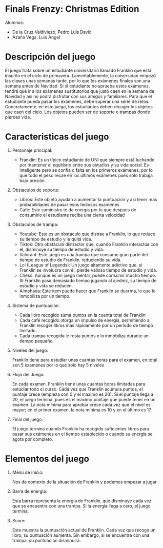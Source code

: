 # Finals Frenzy: Christmas Edition

Alumnos: 

- De la Cruz Valdiviezo, Pedro Luis David
- Azaña Vega, Luis Angel

# Descripción del juego

El juego trata sobre un estudiante universitario llamado Franklin que está inscrito en el ciclo de primavera. Lamentablemente, la universidad empezó las clases unas semanas tarde, por lo que los exámenes finales son una semana antes de Navidad. Si el estudiante no aprueba estos exámenes, tendrá que ir a los exámenes sustitutorios que justo caen en la semana de Navidad y así no podrá disfrutar con sus amigos y familiares. Para que el estudiante pueda pasar los exámenes, debe superar una serie de retos. Concretamente, en este juego, los estudiantes deben recoger los objetos que caen del cielo. Los objetos pueden ser de soporte o trampas donde pierdes vida.

# Caracteristicas del juego

1. Personaje principal:
    - Franklin: Es un típico estudiante de UNI que siempre está luchando por mantener el equilibrio entre sus estudios y su vida social. Es inteligente pero se confía o falta en los primeros exámenes, por lo que todo el peso recae en los últimos exámenes pues solo trabaja bajo presión.
2. Obstaculos de soporte:
    - Libros: Este objeto ayudan a aumentar la puntuación y asi tener mas probabilidades de pasar esos tediosos examenes
    - Café: Este suministro te da energía por lo que despues de consumirlo el estudiante recibe una cierta velocidad
3. Obstaculos de trampa:
    - Youtube: Este es un obstáculo que distrae a Franklin, lo que reduce su tiempo de estudio y le quita vida.
    - Tiktok: Otro obstáculo distractor que, cuando Franklin interactúa con él, disminuye su tiempo de estudio y vida.
    - Valorant: Este juego es una trampa que consume gran parte del tiempo de estudio de Franklin, reduciendo su vida.
    - Lol (League of Legends): Un juego altamente adictivo que, si Franklin se involucra con él, pierde valioso tiempo de estudio y vida.
    - Chess: Aunque es un juego mental, puede consumir mucho tiempo. Si Franklin pasa demasiado tiempo jugando al ajedrez, su tiempo de estudio y vida se reducen.
    - Almohada: Este ítem puede hacer que Franklin se duerma, lo que lo inmobiliza por un tiempo.
4. Sistema de puntuación:
    - Cada libro recogido suma puntos en la cuenta total de Franklin
    - Cada café recogido otorga un impulso de energía, permitiendo a Franklin recoger libros más rápidamente por un período de tiempo limitado.
    - Cada trampa recogida le resta puntos o lo inmobiliza durante un tiempo pequeño.
5. Niveles del juego:
    
    Franklin tiene para estudiar unas cuantas horas para el examen, en total son 5 examenes por lo que solo hay 5 niveles
    
6. Flujo del Juego:
    
    En cada examen, Franklin tiene unas cuantas horas limitadas para estudiar todo el curso. Cada vez que Franklin acumula puntos, el puntaje crece (empieza con 0 y el máximo es 20). Si el puntaje llega a 20, el juego termina, pues es el máximo puntaje que puede tener en un examen. La nota mínima para aprobar crece cada vez que el nivel es mayor; en el primer examen, la nota mínima es 10 y en el último es 17.
    
7. Final del juego:
    
    El juego termina cuando Franklin ha recogido suficientes libros para pasar sus exámenes en el tiempo establecido o cuando su energía se agota por completo.
    

# Elementos del juego

1. Menú de inicio:
    
    Nos da contexto de la situación de Franklin y podemos empezar a jugar
    
2. Barra de energia:
    
    Esta barra representa la energía de Franklin, que disminuye cada vez que se encuentra con una trampa. Si la energía llega a cero, el juego termina.
    
3. Score:
    
    Este muestra la puntuación actual de Franklin. Cada vez que recoge un libro, su puntuación aumenta. Sin embargo, si se encuentra con una trampa, su puntuación disminuirá.